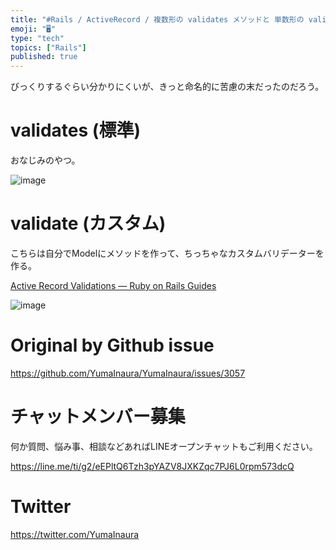 ```yaml
---
title: "#Rails / ActiveRecord / 複数形の validates メソッドと 単数形の validate メソッドの違いは？ 前"
emoji: "🖥"
type: "tech"
topics: ["Rails"]
published: true
---
```


びっくりするぐらい分かりにくいが、きっと命名的に苦慮の末だったのだろう。

# validates (標準)

おなじみのやつ。

![image](https://user-images.githubusercontent.com/13635059/77970201-91c85c00-7326-11ea-86e2-25e2c63c85b0.png)

# validate (カスタム)

こちらは自分でModelにメソッドを作って、ちっちゃなカスタムバリデーターを作る。


[Active Record Validations — Ruby on Rails Guides](https://guides.rubyonrails.org/active_record_validations.html#custom-methods)

![image](https://user-images.githubusercontent.com/13635059/77970138-647bae00-7326-11ea-888e-62d589810171.png)


# Original by Github issue

https://github.com/YumaInaura/YumaInaura/issues/3057








<!-- Update From Qiita API -->

# チャットメンバー募集


何か質問、悩み事、相談などあればLINEオープンチャットもご利用ください。

https://line.me/ti/g2/eEPltQ6Tzh3pYAZV8JXKZqc7PJ6L0rpm573dcQ





# Twitter


https://twitter.com/YumaInaura


<!-- Update From Qiita API -->


